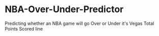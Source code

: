 # NBA-Over-Under-Predictor
Predicting whether an NBA game will go Over or Under it's Vegas Total Points Scored line
